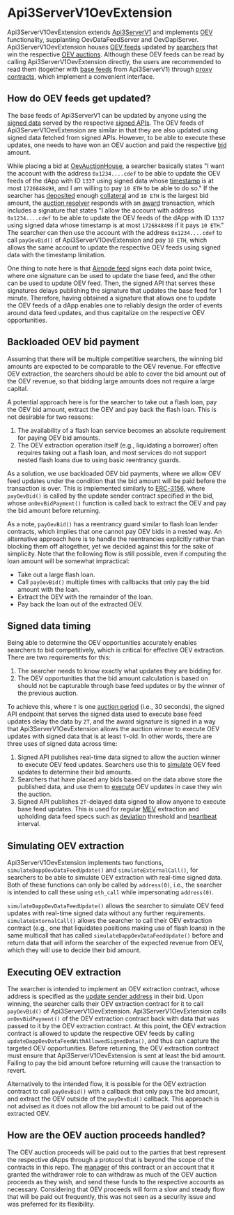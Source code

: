 # Api3ServerV1OevExtension

Api3ServerV1OevExtension extends [Api3ServerV1](./api3serverv1.md) and implements [OEV](../../glossary.md#oev) functionality, supplanting OevDataFeedServer and OevDapiServer.
Api3ServerV1OevExtension houses [OEV feeds](../../glossary.md#oev-feed) updated by [searchers](../../glossary.md#searcher) that win the respective [OEV auctions](../../glossary.md#oev-auction).
Although these OEV feeds can be read by calling Api3ServerV1OevExtension directly, the users are recommended to read them (together with [base feeds](../../glossary.md#base-feed) from Api3ServerV1) through [proxy contracts](../../glossary.md#proxy), which implement a convenient interface.

## How do OEV feeds get updated?

The base feeds of Api3ServerV1 can be updated by anyone using the [signed data](../../glossary.md#signed-data) served by the respective [signed APIs](../../glossary.md#signed-api).
The OEV feeds of Api3ServerV1OevExtension are similar in that they are also updated using signed data fetched from signed APIs.
However, to be able to execute these updates, one needs to have won an OEV auction and paid the respective [bid](../../glossary.md#bid) amount.

While placing a bid at [OevAuctionHouse](./oevauctionhouse.md), a searcher basically states "I want the account with the address `0x1234....cdef` to be able to update the OEV feeds of the dApp with ID `1337` using signed data whose [timestamp](./api3serverv1.md#data-feed-timestamps) is at most `1726848498`, and I am willing to pay `10 ETH` to be able to do so."
If the searcher has [deposited](../../glossary.md#deposit) enough [collateral](../../glossary.md#collateral) and `10 ETH` is the largest bid amount, the [auction resolver](../../glossary.md#auction-resolver) responds with an [award](../../glossary.md#award) transaction, which includes a signature that states "I allow the account with address `0x1234....cdef` to be able to update the OEV feeds of the dApp with ID `1337` using signed data whose timestamp is at most `1726848498` if it pays `10 ETH`."
The searcher can then use the account with the address `0x1234....cdef` to call `payOevBid()` of Api3ServerV1OevExtension and pay `10 ETH`, which allows the same account to update the respective OEV feeds using signed data with the timestamp limitation.

One thing to note here is that [Airnode feed](../../glossary.md#airnode-feed) signs each data point twice, where one signature can be used to update the base feed, and the other can be used to update OEV feed.
Then, the signed API that serves these signatures delays publishing the signature that updates the base feed for 1 minute.
Therefore, having obtained a signature that allows one to update the OEV feeds of a dApp enables one to reliably design the order of events around data feed updates, and thus capitalize on the respective OEV opportunities.

## Backloaded OEV bid payment

Assuming that there will be multiple competitive searchers, the winning bid amounts are expected to be comparable to the OEV revenue.
For effective OEV extraction, the searchers should be able to cover the bid amount out of the OEV revenue, so that bidding large amounts does not require a large capital.

A potential approach here is for the searcher to take out a flash loan, pay the OEV bid amount, extract the OEV and pay back the flash loan.
This is not desirable for two reasons:

1. The availability of a flash loan service becomes an absolute requirement for paying OEV bid amounts.
2. The OEV extraction operation itself (e.g., liquidating a borrower) often requires taking out a flash loan, and most services do not support nested flash loans due to using basic reentrancy guards.

As a solution, we use backloaded OEV bid payments, where we allow OEV feed updates under the condition that the bid amount will be paid before the transaction is over.
This is implemented similarly to [ERC-3156](https://eips.ethereum.org/EIPS/eip-3156), where `payOevBid()` is called by the update sender contract specified in the bid, whose `onOevBidPayment()` function is called back to extract the OEV and pay the bid amount before returning.

As a note, `payOevBid()` has a reentrancy guard similar to flash loan lender contracts, which implies that one cannot pay OEV bids in a nested way.
An alternative approach here is to handle the reentrancies explicitly rather than blocking them off altogether, yet we decided against this for the sake of simplicity.
Note that the following flow is still possible, even if computing the loan amount will be somewhat impractical:

- Take out a large flash loan.
- Call `payOevBid()` multiple times with callbacks that only pay the bid amount with the loan.
- Extract the OEV with the remainder of the loan.
- Pay back the loan out of the extracted OEV.

## Signed data timing

Being able to determine the OEV opportunities accurately enables searchers to bid competitively, which is critical for effective OEV extraction.
There are two requirements for this:

1. The searcher needs to know exactly what updates they are bidding for.
1. The OEV opportunities that the bid amount calculation is based on should not be capturable through base feed updates or by the winner of the previous auction.

To achieve this, where `T` is one [auction period](../../glossary.md#auction-period) (i.e., 30 seconds), the signed API endpoint that serves the signed data used to execute base feed updates delay the data by `2T`, and the award signature is signed in a way that Api3ServerV1OevExtension allows the auction winner to execute OEV updates with signed data that is at least `T`-old.
In other words, there are three uses of signed data across time:

1. Signed API publishes real-time data signed to allow the auction winner to execute OEV feed updates.
   Searchers use this to [simulate](#simulating-oev-extraction) OEV feed updates to determine their bid amounts.
1. Searchers that have placed any bids based on the data above store the published data, and use them to [execute](#executing-oev-extraction) OEV updates in case they win the auction.
1. Signed API publishes `2T`-delayed data signed to allow anyone to execute base feed updates.
   This is used for regular [MEV](../../glossary.md#mev) extraction and upholding data feed specs such as [deviation](../../glossary.md#deviation) threshold and [heartbeat](../../glossary.md#heartbeat) interval.

## Simulating OEV extraction

Api3ServerV1OevExtension implements two functions, `simulateDappOevDataFeedUpdate()` and `simulateExternalCall()`, for searchers to be able to simulate OEV extraction with real-time signed data.
Both of these functions can only be called by `address(0)`, i.e., the searcher is intended to call these using `eth_call` while impersonating `address(0)`.

`simulateDappOevDataFeedUpdate()` allows the searcher to simulate OEV feed updates with real-time signed data without any further requirements.
`simulateExternalCall()` allows the searcher to call their OEV extraction contract (e.g., one that liquidates positions making use of flash loans) in the same multicall that has called `simulateDappOevDataFeedUpdate()` before and return data that will inform the searcher of the expected revenue from OEV, which they will use to decide their bid amount.

## Executing OEV extraction

The searcher is intended to implement an OEV extraction contract, whose address is specified as the [update sender address](./oevauctionhouse.md#biddetails) in their bid.
Upon winning, the searcher calls their OEV extraction contract for it to call `payOevBid()` of Api3ServerV1OevExtension.
Api3ServerV1OevExtension calls `onOevBidPayment()` of the OEV extraction contract back with data that was passed to it by the OEV extraction contract.
At this point, the OEV extraction contract is allowed to update the respective OEV feeds by calling `updateDappOevDataFeedWithAllowedSignedData()`, and thus can capture the targeted OEV opportunities.
Before returning, the OEV extraction contract must ensure that Api3ServerV1OevExtension is sent at least the bid amount.
Failing to pay the bid amount before returning will cause the transaction to revert.

Alternatively to the intended flow, it is possible for the OEV extraction contract to call `payOevBid()` with a callback that only pays the bid amount, and extract the OEV outside of the `payOevBid()` callback.
This approach is not advised as it does not allow the bid amount to be paid out of the extracted OEV.

## How are the OEV auction proceeds handled?

The OEV auction proceeds will be paid out to the parties that best represent the respective dApps through a protocol that is beyond the scope of the contracts in this repo.
The [manager](../../glossary.md#manager) of this contract or an account that it granted the withdrawer role to can withdraw as much of the OEV auction proceeds as they wish, and send these funds to the respective accounts as necessary.
Considering that OEV proceeds will form a slow and steady flow that will be paid out frequently, this was not seen as a security issue and was preferred for its flexibility.
